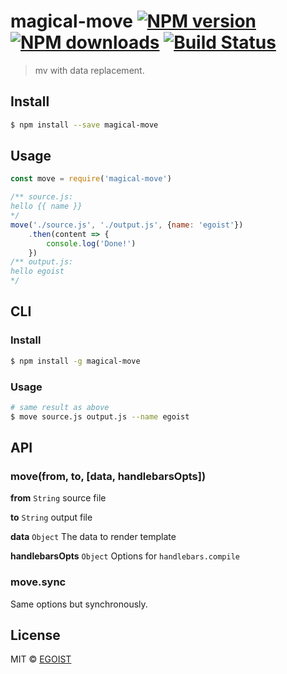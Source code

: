 # magical-move [![NPM version](https://img.shields.io/npm/v/magical-move.svg)](https://npmjs.com/package/magical-move) [![NPM downloads](https://img.shields.io/npm/dm/magical-move.svg)](https://npmjs.com/package/magical-move) [![Build Status](https://img.shields.io/circleci/project/egoist/magical-move/master.svg)](https://circleci.com/gh/egoist/magical-move)

> mv with data replacement.

## Install

```bash
$ npm install --save magical-move
```

## Usage

```js
const move = require('magical-move')

/** source.js:
hello {{ name }}
*/
move('./source.js', './output.js', {name: 'egoist'})
	.then(content => {
		console.log('Done!')
	})
/** output.js:
hello egoist
*/
```

## CLI

### Install

```bash
$ npm install -g magical-move
```

### Usage

```bash
# same result as above
$ move source.js output.js --name egoist
```

## API

### move(from, to, [data, handlebarsOpts])

**from** `String` source file

**to** `String` output file

**data** `Object` The data to render template

**handlebarsOpts** `Object` Options for `handlebars.compile`

### move.sync

Same options but synchronously.

## License

MIT © [EGOIST](https://github.com/egoist)
